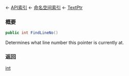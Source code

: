 ← [API索引](Api-Index) ← [命名空间索引](Namespace-Index) ← [TextPtr](VRage.Game.ModAPI.Ingame.Utilities.TextPtr)

### 概要

```csharp
public int FindLineNo()
```

Determines what line number this pointer is currently at.

### 返回

[int](https://docs.microsoft.com/en-us/dotnet/api/System.Int32?view=netframework-4.6)



